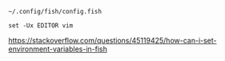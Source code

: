 

`~/.config/fish/config.fish`

```fish
set -Ux EDITOR vim
```

https://stackoverflow.com/questions/45119425/how-can-i-set-environment-variables-in-fish
